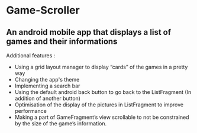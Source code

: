 # Game-Scroller
An android mobile app that displays a list of games and their informations
--------
Additional features : 
* Using a grid layout manager to display “cards” of the games in a pretty way
* Changing the app's theme
* Implementing a search bar 
* Using the default android back button to go back to the ListFragment (In addition of another button)
* Optimisation of the display of the pictures in ListFragment to improve performance 
* Making a part of GameFragment’s view scrollable to not be constrained by the size of the game’s information. 
